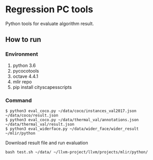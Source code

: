 # Regression PC tools

Python tools for evaluate algorithm result.

## How to run

### Environment

1. python 3.6
2. pycocotools
3. octave 4.4.1
4. mlir repo
5. pip install cityscapesscripts

### Command

```
$ python3 eval_coco.py ~/data/coco/instances_val2017.json ~/data/coco/result.json
$ python3 eval_coco.py ~/data/thermal_val/annotations.json ~/data/thermal_val/result.json
$ python3 eval_widerface.py ~/data/wider_face/wider_result ~/mlir/python
```

Download result file and run evaluation

```
bash test.sh ~/data/ ~/llvm-project/llvm/projects/mlir/python/
```
